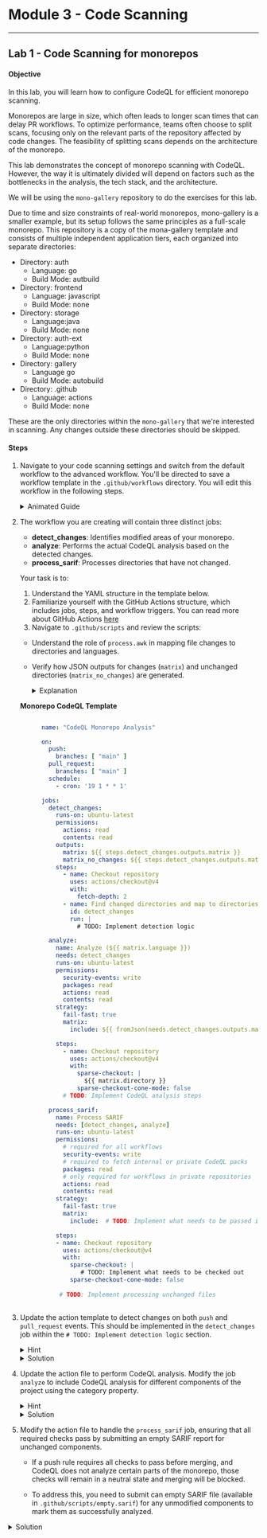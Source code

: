 # Module 3 - Code Scanning

---

## Lab 1 - Code Scanning for monorepos

#### Objective

In this lab, you will learn how to configure CodeQL for efficient monorepo scanning.

Monorepos are large in size, which often leads to longer scan times that can delay PR workflows. To optimize performance, teams often choose to split scans, focusing only on the relevant parts of the repository affected by code changes. The feasibility of splitting scans depends on the architecture of the monorepo.

This lab demonstrates the concept of monorepo scanning with CodeQL. However, the way it is ultimately divided will depend on factors such as the bottlenecks in the analysis, the tech stack, and the architecture.

We will be using the `mono-gallery` repository to do the exercises for this lab. 

Due to time and size constraints of real-world monorepos, mono-gallery is a smaller example, but its setup follows the same principles as a full-scale monorepo. This repository is a copy of the mona-gallery template and consists of multiple independent application tiers, each organized into separate directories:

- Directory: auth
    - Language: go
    - Build Mode: autbuild
- Directory: frontend
    - Language: javascript
    - Build Mode: none
- Directory: storage
    - Language:java
    - Build Mode: none
- Directory: auth-ext    
    - Language:python
    - Build Mode: none
- Directory: gallery
    - Language go
    - Build Mode: autobuild
- Directory: .github
    - Language: actions
    - Build Mode: none

These are the only directories within the `mono-gallery` that we're interested in scanning. Any changes outside these directories should be skipped. 

#### Steps

1. Navigate to your code scanning settings and switch from the default workflow to the advanced workflow. You'll be directed to save a workflow template in the `.github/workflows` directory. You will edit this workflow in the following steps.

    <details>
      <summary> Animated Guide</summary>
    
      ![alt text](images/default-to-advanced.gif)
    
    </details>


2. The workflow you are creating will contain three distinct jobs:
     - **detect_changes**: Identifies modified areas of your monorepo.
     - **analyze**: Performs the actual CodeQL analysis based on the detected changes.
     - **process_sarif**: Processes directories that have not changed. 
     
     Your task is to:
     1. Understand the YAML structure in the template below.
     2. Familiarize yourself with the GitHub Actions structure, which includes jobs, steps, and workflow triggers. You can read more about GitHub Actions [here](https://docs.github.com/en/actions)
     3. Navigate to `.github/scripts` and review the scripts:
      - Understand the role of `process.awk` in mapping file changes to directories and languages.
      - Verify how JSON outputs for changes (`matrix`) and unchanged directories (`matrix_no_changes`) are generated.

        <details>
          <summary>Explanation</summary>
          
               
          This awk script processes a configuration file (`cfg_for_dir.txt`) that identifies the programming language and build mode for each directory. It then checks which directories have changes and which do not, and outputs this information in JSON format.
                     
          Here is a step-by-step explanation of the script:
                     
          `BEGIN` Block:
        
          Reads the `cfg_for_dir.txt` file line by line.
          Each line is split into fields based on the semicolon delimiter.
          Populates the `cfg_for_dir` associative array with the directory path as the key, and another associative array as the value, which contains the language and build mode for that directory.
                     
          `Main` Block:
        
          For each record processed, it checks if the directory (the first field) is in `cfg_for_dir`.
          If the directory is not yet in the `dirs` array, it adds an entry to the dirs array with JSON-formatted information about the directory, language, and build mode.
          Also, it iterates through all keys in `cfg_for_dir` and checks if they are not in `dirs`. If they are not, it adds them to the `no_changes` array with similar JSON-formatted information.
                
          `END` Block:
        
          Outputs the contents of `dirs` and `no_changes` arrays in JSON format.
          The `changes` array contains directories where files have changed, while the `no_changes` array contains directories where no files have changed.
          The final output is a JSON object that lists directories with changes and directories without changes, each with their corresponding language and build mode. This can be used for further processing, such as code 
          analysis or build orchestration.

        </details>

   **Monorepo CodeQL Template**
    ```yaml

          name: "CodeQL Monorepo Analysis"
    
          on:
            push:
              branches: [ "main" ]
            pull_request:
              branches: [ "main" ]
            schedule:
              - cron: '19 1 * * 1'
    
          jobs:
            detect_changes:
              runs-on: ubuntu-latest
              permissions:
                actions: read
                contents: read
              outputs:
                matrix: ${{ steps.detect_changes.outputs.matrix }}
                matrix_no_changes: ${{ steps.detect_changes.outputs.matrix_no_changes }}
              steps:
                - name: Checkout repository
                  uses: actions/checkout@v4
                  with:
                    fetch-depth: 2        
                - name: Find changed directories and map to directories and languages
                  id: detect_changes
                  run: |
                    # TODO: Implement detection logic
    
            analyze:
              name: Analyze (${{ matrix.language }})
              needs: detect_changes
              runs-on: ubuntu-latest
              permissions:
                security-events: write
                packages: read
                actions: read
                contents: read
              strategy:
                fail-fast: true
                matrix:
                  include: ${{ fromJson(needs.detect_changes.outputs.matrix) }}
    
              steps:
                - name: Checkout repository
                  uses: actions/checkout@v4
                  with:
                    sparse-checkout: |
                      ${{ matrix.directory }}
                    sparse-checkout-cone-mode: false
                # TODO: Implement CodeQL analysis steps
    
            process_sarif:
              name: Process SARIF
              needs: [detect_changes, analyze]
              runs-on: ubuntu-latest
              permissions:
                # required for all workflows
                security-events: write
                # required to fetch internal or private CodeQL packs
                packages: read
                # only required for workflows in private repositories
                actions: read
                contents: read
              strategy:
                fail-fast: true
                matrix: 
                  include:  # TODO: Implement what needs to be passed into the matrix
    
              steps:
              - name: Checkout repository
                uses: actions/checkout@v4
                with:
                  sparse-checkout: |
                     # TODO: Implement what needs to be checked out
                  sparse-checkout-cone-mode: false
              
               # TODO: Implement processing unchanged files 
                    

    ```    


3. Update the action template to detect changes on both `push` and `pull_request` events. This should be implemented in the `detect_changes` job within the `# TODO: Implement detection logic` section.

   <details>
     <summary>Hint</summary>

     - To detect changes on a pull request, use:
       
          `git diff --name-only ${{ github.event.pull_request.base.sha }} ${{ github.event.pull_request.head.sha }}`
       
     -  To detect changes on a push use:
       
          `git diff --name-only HEAD^ HEAD`
        
     -  Ensure the workflow fetches enough history by setting `fetch-depth: 2` on checkout.

   </details>

   <details>
     <summary>Solution</summary>

    ```yaml

      name: "CodeQL Monorepo Analysis"

      on:
        push:
          branches: [ "main" ]
        pull_request:
          branches: [ "main" ]
        schedule:
          - cron: '19 1 * * 1'

      jobs:
        detect_changes:
          runs-on: ubuntu-latest
          permissions:
            actions: read
            contents: read
          outputs:
            matrix: ${{ steps.detect_changes.outputs.matrix }}
            matrix_no_changes: ${{ steps.detect_changes.outputs.matrix_no_changes }}
          steps:
            - name: Checkout repository
              uses: actions/checkout@v4
              with:
                fetch-depth: 2        
            - name: Find changed directories and map to directories and languages
              id: detect_changes
              run: |
                cd .github/scripts
                if [[ ${{ github.event_name }} == 'pull_request' ]]; then
                DIFF=$(git diff --name-only ${{ github.event.pull_request.base.sha }} ${{ github.event.pull_request.head.sha }} | awk -f process.awk ) 
                CHANGES=$(echo "$DIFF" | jq -c '.changes')
                NO_CHANGES=$(echo "$DIFF" | jq -c '.no_changes')
              
                else
                  # For push events, compare with the previous commit
                  DIFF=$(git diff --name-only HEAD^ HEAD | awk -f process.awk)
                  CHANGES=$(echo "$DIFF" | jq -c '.changes')
                  NO_CHANGES=$(echo "$DIFF" | jq -c '.no_changes')
                fi

                # Store in output and also in a variable for debugging
                echo "matrix=$CHANGES" >> $GITHUB_OUTPUT
                echo "matrix_no_changes=$NO_CHANGES" >> $GITHUB_OUTPUT
          
                # Print the changes for debugging
                echo "Changes found: $CHANGES" 
                echo "No changes found: $NO_CHANGES"    

        ....
    ```   
     
   </details>

  4.  Update the action file to perform CodeQL analysis. Modify the job `analyze` to include CodeQL analysis for different components of the project using the category property.

       <details>
          <summary>Hint</summary>
    
          1. Initialize CodeQL using:
    
                      - name: Initialize CodeQL
                        uses: github/codeql-action/init@v3
    
               2. Perform CodeQL analysis using:
    
                      - name: Perform CodeQL Analysis
                        uses: github/codeql-action/analyze@v3
    
              3. Use the `category` property to analyze different components separately, such as:
                      "/language:${{matrix.language}}/app:${{matrix.directory}}"
    
       </details>    
    
    
       <details>
          <summary>Solution</summary>
              
         ```yaml
    
                analyze:
                  name: Analyze (${{ matrix.language }})
                  needs: detect_changes
                  runs-on: 'ubuntu-latest' 
                  permissions:
                    # required for all workflows
                    security-events: write
                    # required to fetch internal or private CodeQL packs
                    packages: read
                    # only required for workflows in private repositories
                    actions: read
                    contents: read
                  strategy:
                    fail-fast: true
                    matrix: 
                      include: ${{ fromJson(needs.detect_changes.outputs.matrix) }}
    
                  steps:
                      - name: Checkout repository
                        uses: actions/checkout@v4
                        with:
                          sparse-checkout: |
                            ${{ matrix.directory }}
                            .github/scripts/empty.sarif
                          sparse-checkout-cone-mode: false       
                      - name: Initialize CodeQL
                        uses: github/codeql-action/init@v3
                        with:
                            languages: ${{ matrix.language }}
                            build-mode: ${{ matrix.build_mode }}
                      - name: Perform CodeQL Analysis
                        uses: github/codeql-action/analyze@v3
                        with:
                        category: "/language:${{matrix.language}}/app:${{matrix.directory}}"

         ```
       </details>

   6. Modify the action file to handle the `process_sarif` job, ensuring that all required checks pass by submitting an empty SARIF report for unchanged components.

      - If a push rule requires all checks to pass before merging, and CodeQL does not analyze certain parts of the monorepo, those checks will remain in a neutral state and merging will be blocked.
      
      - To address this, you need to submit can empty SARIF file (available in `.github/scripts/empty.sarif`) for any unmodified components to mark them as successfully analyzed.



   <details>
     <summary>Solution</summary>
     
      ```yaml
          
              process_sarif:
                name: Process SARIF
                needs: [detect_changes, analyze]
                runs-on: ubuntu-latest
                permissions:
                  # required for all workflows
                  security-events: write
                  # required to fetch internal or private CodeQL packs
                  packages: read
                  # only required for workflows in private repositories
                  actions: read
                  contents: read
                strategy:
                  fail-fast: true
                  matrix: 
                    include: ${{ fromJson(needs.detect_changes.outputs.matrix_no_changes) }}

                steps:
                - name: Checkout repository
                  uses: actions/checkout@v4
                  with:
                    sparse-checkout: |
                      .github/scripts/empty.sarif
                    sparse-checkout-cone-mode: false
                
                - name: Process SARIF
                  uses: github/codeql-action/upload-sarif@v3
                  with:
                      sarif_file: .github/scripts/empty.sarif
                      category: "/language:${{matrix.language}}/app:${{matrix.directory}}"
                      
        ```

    </details>


#### Final Solution 


   <details>
      <summary>Solution</summary>

    ```yaml

          # For most projects, this workflow file will not need changing; you simply need
          # to commit it to your repository.
          #
          # You may wish to alter this file to override the set of languages analyzed,
          # or to provide custom queries or build logic.
          #
          # ******** NOTE ********
          # We have attempted to detect the languages in your repository. Please check
          # the `language` matrix defined below to confirm you have the correct set of
          # supported CodeQL languages.
          #
          name: "CodeQL Monorepo Analysis"

          on:
            push:
              branches: [ "main" ]
            pull_request:
              branches: [ "main" ]
            schedule:
              - cron: '19 1 * * 1'

          jobs:
            detect_changes:
              runs-on: ubuntu-latest
              permissions:
                # only required for workflows in private repositories
                actions: read
                contents: read
              outputs:
                matrix: ${{ steps.detect_changes.outputs.matrix }}
                matrix_no_changes: ${{ steps.detect_changes.outputs.matrix_no_changes }}
              steps:
                - name: Checkout repository
                  uses: actions/checkout@v4
                  with:
                    fetch-depth: 2        
                - name: Find changed directories and map to directories and languages
                  id: detect_changes
                  run: |
                    cd .github/scripts
                    if [[ ${{ github.event_name }} == 'pull_request' ]]; then
                    DIFF=$(git diff --name-only ${{ github.event.pull_request.base.sha }} ${{ github.event.pull_request.head.sha }} | awk -f process.awk ) 
                    CHANGES=$(echo "$DIFF" | jq -c '.changes')
                    NO_CHANGES=$(echo "$DIFF" | jq -c '.no_changes')
                  
                    else
                      # For push events, compare with the previous commit
                      DIFF=$(git diff --name-only HEAD^ HEAD | awk -f process.awk)
                      CHANGES=$(echo "$DIFF" | jq -c '.changes')
                      NO_CHANGES=$(echo "$DIFF" | jq -c '.no_changes')
                    fi

                    # Store in output and also in a variable for debugging
                    echo "matrix=$CHANGES" >> $GITHUB_OUTPUT
                    echo "matrix_no_changes=$NO_CHANGES" >> $GITHUB_OUTPUT
              
                    # Print the changes for debugging
                    echo "Changes found: $CHANGES" 
                    echo "No changes found: $NO_CHANGES"

            analyze:
              name: Analyze (${{ matrix.language }})
              needs: detect_changes
              runs-on: 'ubuntu-latest' 
              permissions:
                # required for all workflows
                security-events: write
                # required to fetch internal or private CodeQL packs
                packages: read
                # only required for workflows in private repositories
                actions: read
                contents: read
              strategy:
                fail-fast: true
                matrix: 
                  include: ${{ fromJson(needs.detect_changes.outputs.matrix) }}

              steps:
                  - name: Checkout repository
                    uses: actions/checkout@v4
                    with:
                      sparse-checkout: |
                        ${{ matrix.directory }}
                        .github/scripts/empty.sarif
                      sparse-checkout-cone-mode: false       
                  - name: Initialize CodeQL
                    uses: github/codeql-action/init@v3
                    with:
                        languages: ${{ matrix.language }}
                        build-mode: ${{ matrix.build_mode }}
                  - name: Perform CodeQL Analysis
                    uses: github/codeql-action/analyze@v3
                    with:
                    category: "/language:${{matrix.language}}/app:${{matrix.directory}}"

            process_sarif:
                name: Process SARIF
                needs: [detect_changes, analyze]
                runs-on: ubuntu-latest
                permissions:
                  # required for all workflows
                  security-events: write
                  # required to fetch internal or private CodeQL packs
                  packages: read
                  # only required for workflows in private repositories
                  actions: read
                  contents: read
                strategy:
                  fail-fast: true
                  matrix: 
                    include: ${{ fromJson(needs.detect_changes.outputs.matrix_no_changes) }}

                steps:
                - name: Checkout repository
                  uses: actions/checkout@v4
                  with:
                    sparse-checkout: |
                      .github/scripts/empty.sarif
                    sparse-checkout-cone-mode: false
                
                - name: Process SARIF
                  uses: github/codeql-action/upload-sarif@v3
                  with:
                      sarif_file: .github/scripts/empty.sarif
                      category: "/language:${{matrix.language}}/app:${{matrix.directory}}"
    ```
  </details>

#### Discussion Points

- Why is efficient scanning critical in large monorepos? How do lengthy scan times impact developer productivity and pull request workflows?

- What factors determine whether splitting monorepo scans is feasible? How can a monorepo's architecture influence the ease or complexity of implementing split scans?

- Why is it necessary to handle categories that have not changed by submitting empty SARIF reports?


